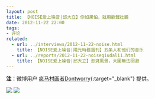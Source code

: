```yaml
---
layout: post
title: 【NOISE爱上噪音|邱大立】你如果怕，就用歌聲壯膽
date: 2012-11-22 22:00
tags:
- 评论
related:
  - url: ../interviews/2012-11-22-noise.html
    title: 【NOISE爱上噪音|陽光時務週刊】五条人和他们的音乐
  - url: ../reports/2012-11-22-noiseqiudali1.html
    title: 【NOISE爱上噪音|邱大立】澎湃風景，大國無法回避    
---
```


**注**：微博用户 [疯马村画者Dontworry](https://weibo.com/u/5339002071){:target="_blank"} 提供。

![]({{site.cdn}}/assets/imgs/noise2012-74.jpg)
![]({{site.cdn}}/assets/imgs/noise2012-75.jpg)
